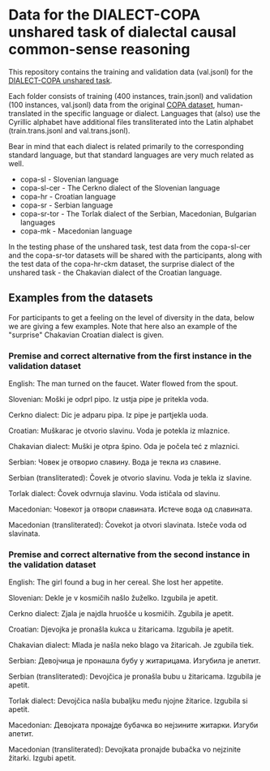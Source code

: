 # Data for the DIALECT-COPA unshared task of dialectal causal common-sense reasoning

This repository contains the training and validation data (val.jsonl) for the [DIALECT-COPA unshared task](https://sites.google.com/view/vardial-2024/shared-tasks/dialect-copa?authuser=0).

Each folder consists of training (400 instances, train.jsonl) and validation (100 instances, val.jsonl) data from the original [COPA dataset](https://people.ict.usc.edu/~gordon/copa.html), human-translated in the specific language or dialect. Languages that (also) use the Cyrillic alphabet have additional files transliterated into the Latin alphabet (train.trans.jsonl and val.trans.jsonl).

Bear in mind that each dialect is related primarily to the corresponding standard language, but that standard languages are very much related as well.

- copa-sl - Slovenian language
- copa-sl-cer - The Cerkno dialect of the Slovenian language
- copa-hr - Croatian language
- copa-sr - Serbian language
- copa-sr-tor - The Torlak dialect of the Serbian, Macedonian, Bulgarian languages
- copa-mk - Macedonian language

In the testing phase of the unshared task, test data from the copa-sl-cer and the copa-sr-tor datasets will be shared with the participants, along with the test data of the copa-hr-ckm dataset, the surprise dialect of the unshared task - the Chakavian dialect of the Croatian language.

## Examples from the datasets

For participants to get a feeling on the level of diversity in the data, below we are giving a few examples. Note that here also an example of the "surprise" Chakavian Croatian dialect is given.

### Premise and correct alternative from the first instance in the validation dataset

English: The man turned on the faucet. Water flowed from the spout.

Slovenian: Moški je odprl pipo. Iz ustja pipe je pritekla voda.

Cerkno dialect: Dic je adparu pipa. Iz pipe je partjekla uoda.

Croatian: Muškarac je otvorio slavinu. Voda je potekla iz mlaznice.

Chakavian dialect: Muški je otpra špino. Oda je počela teć z mlaznici.

Serbian: Човек је отворио славину. Вода је текла из славине.

Serbian (transliterated): Čovek je otvorio slavinu. Voda je tekla iz slavine.

Torlak dialect: Čovek odvrnuja slavinu. Voda ističala od slavinu.

Macedonian: Човекот ја отвори славината. Истече вода од славината.

Macedonian (transliterated): Čovekot ja otvori slavinata. Isteče voda od slavinata.

### Premise and correct alternative from the second instance in the validation dataset

English: The girl found a bug in her cereal. She lost her appetite.

Slovenian: Dekle je v kosmičih našlo žuželko. Izgubila je apetit.

Cerkno dialect: Zjala je najdla hruošče u kosmičih. Zgubila je apetit.

Croatian: Djevojka je pronašla kukca u žitaricama. Izgubila je apetit.

Chakavian dialect: Mlada je našla neko blago va žitaricah. Je zgubila tiek.

Serbian: Девојчица је пронашла бубу у житарицама. Изгубила је апетит.

Serbian (transliterated): Devojčica je pronašla bubu u žitaricama. Izgubila je apetit.

Torlak dialect: Devojčica našla bubaljku među njojne žitarice. Izgubila si apetit.

Macedonian: Девојката пронајде бубачка во нејзините житарки. Изгуби апетит.

Macedonian (transliterated): Devojkata pronajde bubačka vo nejzinite žitarki. Izgubi apetit.
